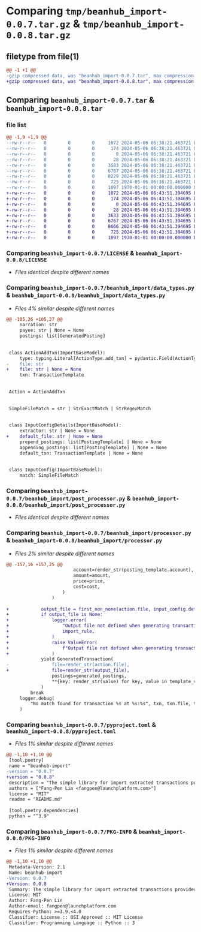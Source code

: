 # Comparing `tmp/beanhub_import-0.0.7.tar.gz` & `tmp/beanhub_import-0.0.8.tar.gz`

## filetype from file(1)

```diff
@@ -1 +1 @@
-gzip compressed data, was "beanhub_import-0.0.7.tar", max compression
+gzip compressed data, was "beanhub_import-0.0.8.tar", max compression
```

## Comparing `beanhub_import-0.0.7.tar` & `beanhub_import-0.0.8.tar`

### file list

```diff
@@ -1,9 +1,9 @@
--rw-r--r--   0        0        0     1072 2024-05-06 06:38:21.463721 beanhub_import-0.0.7/LICENSE
--rw-r--r--   0        0        0      174 2024-05-06 06:38:21.463721 beanhub_import-0.0.7/README.md
--rw-r--r--   0        0        0        0 2024-05-06 06:38:21.463721 beanhub_import-0.0.7/beanhub_import/__init__.py
--rw-r--r--   0        0        0       28 2024-05-06 06:38:21.463721 beanhub_import-0.0.7/beanhub_import/constants.py
--rw-r--r--   0        0        0     3583 2024-05-06 06:38:21.463721 beanhub_import-0.0.7/beanhub_import/data_types.py
--rw-r--r--   0        0        0     6767 2024-05-06 06:38:21.463721 beanhub_import-0.0.7/beanhub_import/post_processor.py
--rw-r--r--   0        0        0     8229 2024-05-06 06:38:21.463721 beanhub_import-0.0.7/beanhub_import/processor.py
--rw-r--r--   0        0        0      725 2024-05-06 06:38:21.463721 beanhub_import-0.0.7/pyproject.toml
--rw-r--r--   0        0        0     1097 1970-01-01 00:00:00.000000 beanhub_import-0.0.7/PKG-INFO
+-rw-r--r--   0        0        0     1072 2024-05-06 06:43:51.394695 beanhub_import-0.0.8/LICENSE
+-rw-r--r--   0        0        0      174 2024-05-06 06:43:51.394695 beanhub_import-0.0.8/README.md
+-rw-r--r--   0        0        0        0 2024-05-06 06:43:51.394695 beanhub_import-0.0.8/beanhub_import/__init__.py
+-rw-r--r--   0        0        0       28 2024-05-06 06:43:51.394695 beanhub_import-0.0.8/beanhub_import/constants.py
+-rw-r--r--   0        0        0     3633 2024-05-06 06:43:51.394695 beanhub_import-0.0.8/beanhub_import/data_types.py
+-rw-r--r--   0        0        0     6767 2024-05-06 06:43:51.394695 beanhub_import-0.0.8/beanhub_import/post_processor.py
+-rw-r--r--   0        0        0     8666 2024-05-06 06:43:51.394695 beanhub_import-0.0.8/beanhub_import/processor.py
+-rw-r--r--   0        0        0      725 2024-05-06 06:43:51.394695 beanhub_import-0.0.8/pyproject.toml
+-rw-r--r--   0        0        0     1097 1970-01-01 00:00:00.000000 beanhub_import-0.0.8/PKG-INFO
```

### Comparing `beanhub_import-0.0.7/LICENSE` & `beanhub_import-0.0.8/LICENSE`

 * *Files identical despite different names*

### Comparing `beanhub_import-0.0.7/beanhub_import/data_types.py` & `beanhub_import-0.0.8/beanhub_import/data_types.py`

 * *Files 4% similar despite different names*

```diff
@@ -105,26 +105,27 @@
     narration: str
     payee: str | None = None
     postings: list[GeneratedPosting]
 
 
 class ActionAddTxn(ImportBaseModel):
     type: typing.Literal[ActionType.add_txn] = pydantic.Field(ActionType.add_txn)
-    file: str
+    file: str | None = None
     txn: TransactionTemplate
 
 
 Action = ActionAddTxn
 
 
 SimpleFileMatch = str | StrExactMatch | StrRegexMatch
 
 
 class InputConfigDetails(ImportBaseModel):
     extractor: str | None = None
+    default_file: str | None = None
     prepend_postings: list[PostingTemplate] | None = None
     appending_postings: list[PostingTemplate] | None = None
     default_txn: TransactionTemplate | None = None
 
 
 class InputConfig(ImportBaseModel):
     match: SimpleFileMatch
```

### Comparing `beanhub_import-0.0.7/beanhub_import/post_processor.py` & `beanhub_import-0.0.8/beanhub_import/post_processor.py`

 * *Files identical despite different names*

### Comparing `beanhub_import-0.0.7/beanhub_import/processor.py` & `beanhub_import-0.0.8/beanhub_import/processor.py`

 * *Files 2% similar despite different names*

```diff
@@ -157,16 +157,25 @@
                         account=render_str(posting_template.account),
                         amount=amount,
                         price=price,
                         cost=cost,
                     )
                 )
 
+            output_file = first_non_none(action.file, input_config.default_file)
+            if output_file is None:
+                logger.error(
+                    "Output file not defined when generating transaction with rule %s",
+                    import_rule,
+                )
+                raise ValueError(
+                    f"Output file not defined when generating transaction with rule {import_rule}"
+                )
             yield GeneratedTransaction(
-                file=render_str(action.file),
+                file=render_str(output_file),
                 postings=generated_postings,
                 **{key: render_str(value) for key, value in template_values.items()},
             )
         break
     logger.debug(
         "No match found for transaction %s at %s:%s", txn, txn.file, txn.lineno
     )
```

### Comparing `beanhub_import-0.0.7/pyproject.toml` & `beanhub_import-0.0.8/pyproject.toml`

 * *Files 1% similar despite different names*

```diff
@@ -1,10 +1,10 @@
 [tool.poetry]
 name = "beanhub-import"
-version = "0.0.7"
+version = "0.0.8"
 description = "The simple library for import extracted transactions provided by beanhub-extract and generate corresponding Beancount transactions based on predefined rules"
 authors = ["Fang-Pen Lin <fangpen@launchplatform.com>"]
 license = "MIT"
 readme = "README.md"
 
 [tool.poetry.dependencies]
 python = "^3.9"
```

### Comparing `beanhub_import-0.0.7/PKG-INFO` & `beanhub_import-0.0.8/PKG-INFO`

 * *Files 1% similar despite different names*

```diff
@@ -1,10 +1,10 @@
 Metadata-Version: 2.1
 Name: beanhub-import
-Version: 0.0.7
+Version: 0.0.8
 Summary: The simple library for import extracted transactions provided by beanhub-extract and generate corresponding Beancount transactions based on predefined rules
 License: MIT
 Author: Fang-Pen Lin
 Author-email: fangpen@launchplatform.com
 Requires-Python: >=3.9,<4.0
 Classifier: License :: OSI Approved :: MIT License
 Classifier: Programming Language :: Python :: 3
```

